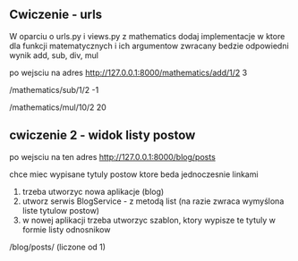 ## Cwiczenie - urls
W oparciu o urls.py i views.py z mathematics dodaj implementacje w ktore dla funkcji matematycznych i ich argumentow zwracany bedzie odpowiedni wynik
add, sub, div, mul

po wejsciu na adres http://127.0.0.1:8000/mathematics/add/1/2
3

/mathematics/sub/1/2
-1

/mathematics/mul/10/2
20


## cwiczenie 2 - widok listy postow

po wejsciu na ten adres
 http://127.0.0.1:8000/blog/posts

chce miec wypisane tytuly postow ktore beda jednoczesnie linkami

1. trzeba utworzyc nowa aplikacje (blog)
2. utworz serwis BlogService - z metodą list (na razie zwraca wymyślona liste tytulow postow)
3. w nowej aplikacji trzeba utworzyc szablon, ktory wypisze te tytuly w formie listy odnosnikow

/blog/posts/<id> (liczone od 1)


